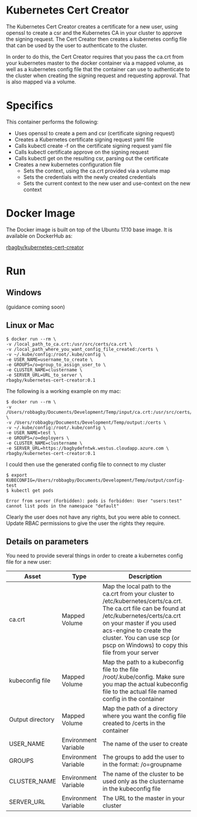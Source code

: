# Kubernetes Cert Creator
The Kubernetes Cert Creator creates a certificate for a new user, using openssl to create a csr and the Kubernetes CA in your cluster to approve the signing request.  The Cert Creator then creates a kubernetes config file that can be used by the user to authenticate to the cluster.  

In order to do this, the Cert Creator requires that you pass the ca.crt from your kubernetes master to the docker container via a mapped volume, as well as a kubernetes config file that the container can use to authenticate to the cluster when creating the signing request and requesting approval.  That is also mapped via a volume.

# Specifics
This container performs the following:
* Uses openssl to create a pem and csr (certificate signing request)
* Creates a Kubernetes certificate signing request yaml file
* Calls kubectl create -f on the certificate signing request yaml file
* Calls kubectl certificate approve on the signing request
* Calls kubectl get on the resulting csr, parsing out the certificate
* Creates a new kubernetes configuration file
  * Sets the context, using the ca.crt provided via a volume map
  * Sets the credentials with the newly created credentials
  * Sets the current context to the new user and use-context on the new context 

# Docker Image
The Docker image is built on top of the Ubuntu 17.10 base image. It is available on DockerHub as:

[rbagby/kubernetes-cert-creator](https://hub.docker.com/r/rbagby/kubernetes-cert-creator/)

# Run
## Windows
(guidance coming soon)

## Linux or Mac
```
$ docker run --rm \
-v /local_path_to_ca.crt:/usr/src/certs/ca.crt \
-v /local_path_where_you_want_config_file_created:/certs \
-v ~/.kube/config:/root/.kube/config \
-e USER_NAME=username_to_create \
-e GROUPS=/o=group_to_assign_user_to \
-e CLUSTER_NAME=clustername \
-e SERVER_URL=URL_to_server \
rbagby/kubernetes-cert-creator:0.1
```

The following is a working example on my mac:
```
$ docker run --rm \
-v /Users/robbagby/Documents/Development/Temp/input/ca.crt:/usr/src/certs/ca.crt \
-v /Users/robbagby/Documents/Development/Temp/output:/certs \
-v ~/.kube/config:/root/.kube/config \
-e USER_NAME=test \
-e GROUPS=/o=deployers \
-e CLUSTER_NAME=clustername \
-e SERVER_URL=https://bagbydefntwk.westus.cloudapp.azure.com \
rbagby/kubernetes-cert-creator:0.1
```

I could then use the generated config file to connect to my cluster
```
$ export KUBECONFIG=/Users/robbagby/Documents/Development/Temp/output/config-test
$ kubectl get pods

Error from server (Forbidden): pods is forbidden: User "users:test" cannot list pods in the namespace "default"
```

Clearly the user does not have any rights, but you were able to connect.  Update RBAC permissions to give the user the rights they require.

## Details on parameters
You need to provide several things in order to create a kubernetes config file for a new user:

| Asset | Type | Description |
| --------------------- | ---------------------- | --------------------------------------- |
| ca.crt | Mapped Volume |Map the local path to the ca.crt from your cluster to /etc/kubernetes/certs/ca.crt.  The ca.crt file can be found at /etc/kubernetes/certs/ca.crt on your master if you used acs-engine to create the cluster. You can use scp (or pscp on Windows) to copy this file from your server |
| kubeconfig file | Mapped Volume | Map the path to a kubeconfig file to the file /root/.kube/config.  Make sure you map the actual kubeconfig file to the actual file named config in the container |
| Output directory | Mapped Volume | Map the path of a directory where you want the config file created to /certs in the container |
| USER_NAME | Environment Variable | The name of the user to create |
| GROUPS | Environment Variable | The groups to add the user to in the format: /o=groupname |
| CLUSTER_NAME | Environment Variable | The name of the cluster to be used only as the clustername in the kubeconfig file |
| SERVER_URL | Environment Variable | The URL to the master in your cluster |
